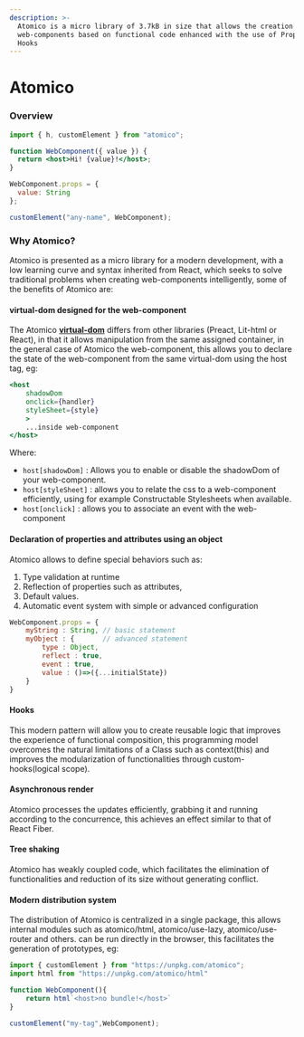 ```yaml
---
description: >-
  Atomico is a micro library of 3.7kB in size that allows the creation of
  web-components based on functional code enhanced with the use of Props and
  Hooks
---
```


# Atomico

### Overview

```jsx
import { h, customElement } from "atomico";

function WebComponent({ value }) {
  return <host>Hi! {value}!</host>;
}

WebComponent.props = {
  value: String
};

customElement("any-name", WebComponent);

```

### Why Atomico?

Atomico is presented as a micro library for a modern development, with a low learning curve and syntax inherited from React, which seeks to solve traditional problems when creating web-components intelligently, some of the benefits of Atomico are:

#### virtual-dom designed for the web-component

The Atomico [**virtual-dom**](guides/virtual-dom.md) differs from other libraries \(Preact, Lit-html or React\), in that it allows manipulation from the same assigned container, in the general case of Atomico the web-component, this allows you to declare the state of the web-component from the same virtual-dom using the host tag, eg:

```jsx
<host
    shadowDom 
    onclick={handler}
    styleSheet={style}
    >
    ...inside web-component
</host>
```

Where:

* `host[shadowDom]` : Allows you to enable or disable the shadowDom of your web-component.
* `host[styleSheet]` : allows you to relate the css to a web-component efficiently, using for example Constructable Stylesheets when available.
* `host[onclick]` : allows you to associate an event with the web-component

#### Declaration of properties and attributes using an object

Atomico allows to define special behaviors such as:

1.  Type validation at runtime
2. Reflection of properties such as attributes, 
3. Default values.
4. Automatic event system with simple or advanced configuration

```javascript
WebComponent.props = {
    myString : String, // basic statement
    myObject : {       // advanced statement
        type : Object,
        reflect : true,
        event : true,
        value : ()=>({...initialState})
    }
}
```

#### Hooks

This modern pattern will allow you to create reusable logic that improves the experience of functional composition, this programming model overcomes the natural limitations of a Class such as context\(this\) and improves the modularization of functionalities through custom-hooks\(logical scope\).

#### Asynchronous render

Atomico processes the updates efficiently, grabbing it and running according to the concurrence, this achieves an effect similar to that of React Fiber.

#### Tree shaking

Atomico has weakly coupled code, which facilitates the elimination of functionalities and reduction of its size without generating conflict.

#### Modern distribution system

The distribution of Atomico is centralized in a single package, this allows internal modules such as atomico/html, atomico/use-lazy, atomico/use-router and others. can be run directly in the browser, this facilitates the generation of prototypes, eg:

```javascript
import { customElement } from "https://unpkg.com/atomico";
import html from "https://unpkg.com/atomico/html"

function WebComponent(){
    return html`<host>no bundle!</host>`
}

customElement("my-tag",WebComponent);
```

